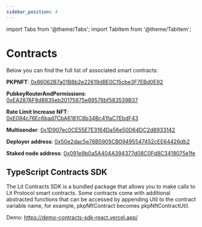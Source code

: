 ```yaml
---
sidebar_position: 4
---
```


import Tabs from '@theme/Tabs';
import TabItem from '@theme/TabItem';

# Contracts

Below you can find the full list of associated smart contracts:

**PKPNFT**:                 	[0x86062B7a01B8b2e22619dBE0C15cbe3F7EBd0E92](https://polygonscan.com/address/0x86062B7a01B8b2e22619dBE0C15cbe3F7EBd0E92)

**PubkeyRouterAndPermissions**: [0xEA287AF8d8835eb20175875e89576bf583539B37](https://polygonscan.com/address/0xEA287AF8d8835eb20175875e89576bf583539B37)

**Rate Limit Increase NFT**:	[0xE094c76Ec6bad7CbA6181C8b34Bc41faC7EbdF43](https://polygonscan.com/address/0xE094c76Ec6bad7CbA6181C8b34Bc41faC7EbdF43)

**Multisender**:            	[0x1D907ec0CE55E7E3164Da56e50D64DC2d8933142](https://polygonscan.com/address/0x1D907ec0CE55E7E3164Da56e50D64DC2d8933142)

**Deployer address**:       	[0x50e2dac5e78B5905CB09495547452cEE64426db2](https://polygonscan.com/address/0x50e2dac5e78B5905CB09495547452cEE64426db2)

**Staked node address**:    	[0x091e9b0a5A404A394377d08C0Fd8C3418075e1fe](https://polygonscan.com/address/0x091e9b0a5A404A394377d08C0Fd8C3418075e1fe)

## TypeScript Contracts SDK 

The Lit Contracts SDK is a bundled package that allows you to make calls to Lit Protocol smart contracts. Some contracts come with additional abstracted functions that can be accessed by appending Util to the contract variable name, for example, pkpNftContract becomes pkpNftContractUtil.

Demo: https://demo-contracts-sdk-react.vercel.app/
